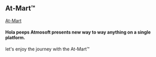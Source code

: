 ## At-Mart&trade;
[At-Mart](https://atmart.netlify.app/) 
#### Hola peeps Atmosoft presents new way to way anything on a single platform. 
let's enjoy the journey with the At-Mart&trade;

